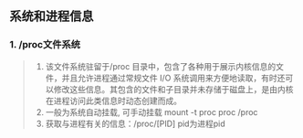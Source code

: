 ## 系统和进程信息

### 1. /proc文件系统
> 1. 该文件系统驻留于/proc 目录中，包含了各种用于展示内核信息的文件，并且允许进程通过常规文件 I/O 系统调用来方便地读取，有时还可以修改这些信息。其包含的文件和子目录并未存储于磁盘上，是由内核在进程访问此类信息时动态创建而成。
> 2. 一般为系统自动挂载, 可手动挂载  mount -t proc proc /proc
> 3. 获取与进程有关的信息：/proc/[PID]  pid为进程pid
>     
